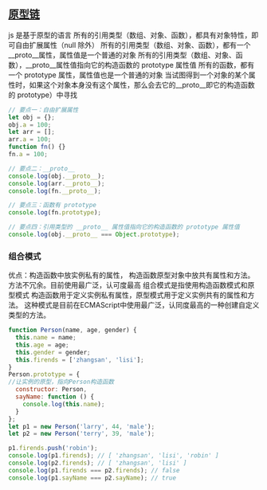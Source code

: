 ## [原型链](https://zhuanlan.zhihu.com/p/104203618)

js 是基于原型的语言
所有的引用类型（数组、对象、函数），都具有对象特性，即可自由扩展属性（null 除外）
所有的引用类型（数组、对象、函数），都有一个__proto__属性，属性值是一个普通的对象
所有的引用类型（数组、对象、函数），__proto__属性值指向它的构造函数的 prototype 属性值
所有的函数，都有一个 prototype 属性，属性值也是一个普通的对象
当试图得到一个对象的某个属性时，如果这个对象本身没有这个属性，那么会去它的__proto__即它的构造函数的 prototype）中寻找

```js
// 要点一：自由扩展属性
let obj = {};
obj.a = 100;
let arr = [];
arr.a = 100;
function fn() {}
fn.a = 100;

// 要点二：__proto__
console.log(obj.__proto__);
console.log(arr.__proto__);
console.log(fn.__proto__);

// 要点三：函数有 prototype
console.log(fn.prototype);

// 要点四：引用类型的 __proto__ 属性值指向它的构造函数的 prototype 属性值
console.log(obj.__proto__ === Object.prototype);
```
### 组合模式
优点：构造函数中放实例私有的属性， 构造函数原型对象中放共有属性和方法。方法不冗余。目前使用最广泛，认可度最高
组合模式是指使用构造函数模式和原型模式
构造函数用于定义实例私有属性，原型模式用于定义实例共有的属性和方法。
这种模式是目前在ECMAScript中使用最广泛，认同度最高的一种创建自定义类型的方法。
```js
function Person(name, age, gender) {
  this.name = name;
  this.age = age;
  this.gender = gender;
  this.firends = ['zhangsan', 'lisi'];
}
Person.prototype = {
//让实例的原型，指向Person构造函数
  constructor: Person, 
  sayName: function () {
    console.log(this.name);
  }
};
let p1 = new Person('larry', 44, 'male');
let p2 = new Person('terry', 39, 'male');

p1.firends.push('robin');
console.log(p1.firends); // [ 'zhangsan', 'lisi', 'robin' ]
console.log(p2.firends); // [ 'zhangsan', 'lisi' ]
console.log(p1.firends === p2.firends); // false
console.log(p1.sayName === p2.sayName); // true

```